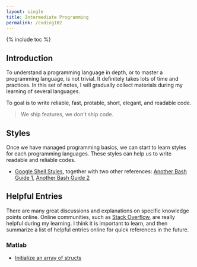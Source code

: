 ```yaml
---
layout: single
title: Intermediate Programming
permalink: /coding102
---
```


{% include toc %}

## Introduction

To understand a programming language in depth, or to master a programming language, is not trivial. It definitely takes lots of time and practices. In this set of notes, I will gradually collect materials during my learning of several languages.

To goal is to write reliable, fast, protable, short, elegant, and readable code.

> We ship features, we don't ship code.



## Styles

Once we have managed programming basics, we can start to learn styles for each programming languages. These styles can help us to write readable and reliable codes.

- [Google Shell Styles](https://google.github.io/styleguide/shell.xml), together with two other references: [Another Bash Guide 1](https://github.com/bahamas10/bash-style-guide), [Another Bash Guide 2](https://lug.fh-swf.de/vim/vim-bash/StyleGuideShell.en.pdf)

## Helpful Entries

There are many great discussions and explanations on specific knowledge points online. Online communities, such as [Stack Overflow](https://stackoverflow.com/), are really helpful during my learning. I think it is important to learn, and then summarize a list of helpful entries online for quick references in the future. 

### Matlab

- [Initialize an array of structs](http://stackoverflow.com/questions/13664090/how-to-initialize-an-array-of-structs-in-matlab)

